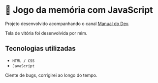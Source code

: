 #  :flower_playing_cards: Jogo da memória com JavaScript

 Projeto desenvolvido acompanhando o canal [Manual do Dev](https://www.youtube.com/watch?v=NV88N1r2Qkg&t=1s).

Tela de vitória foi desenvolvida por mim.

## Tecnologias utilizadas
* ``HTML / CSS``
* ``JavaScript``

Ciente de bugs, corrigirei ao longo do tempo.